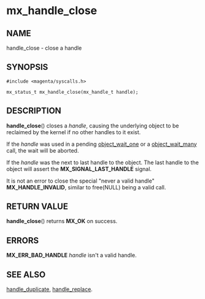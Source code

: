 # mx_handle_close

## NAME

handle_close - close a handle

## SYNOPSIS

```
#include <magenta/syscalls.h>

mx_status_t mx_handle_close(mx_handle_t handle);
```

## DESCRIPTION

**handle_close**() closes a *handle*, causing the underlying object to be
reclaimed by the kernel if no other handles to it exist.

If the *handle* was used in a pending [object_wait_one](syscalls/object_wait_one.md) or a
[object_wait_many](syscalls/object_wait_many.md) call, the wait will be aborted.

If the *handle* was the next to last handle to the object. The last handle to the
object will assert the **MX_SIGNAL_LAST_HANDLE** signal.

It is not an error to close the special "never a valid handle" **MX_HANDLE_INVALID**,
similar to free(NULL) being a valid call.

## RETURN VALUE

**handle_close**() returns **MX_OK** on success.

## ERRORS

**MX_ERR_BAD_HANDLE**  *handle* isn't a valid handle.

## SEE ALSO

[handle_duplicate](handle_duplicate.md),
[handle_replace](handle_replace.md).
